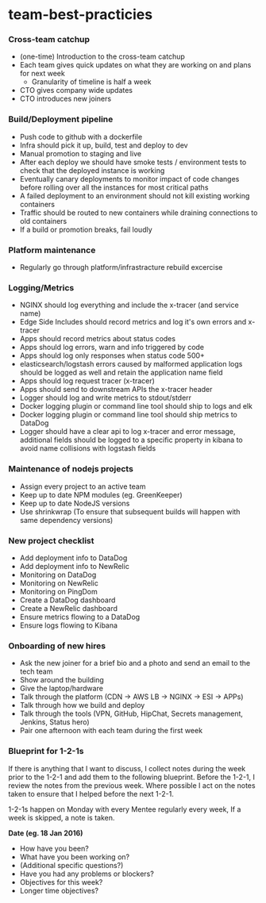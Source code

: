 # team-best-practicies

### Cross-team catchup

- (one-time) Introduction to the cross-team catchup
- Each team gives quick updates on what they are working on and plans for next week
   - Granularity of timeline is half a week
- CTO gives company wide updates
- CTO introduces new joiners

### Build/Deployment pipeline
- Push code to github with a dockerfile
- Infra should pick it up, build, test and deploy to dev
- Manual promotion to staging and live
- After each deploy we should have smoke tests / environment tests to check that the deployed instance is working
- Eventually canary deployments to monitor impact of code changes before rolling over all the instances for most critical paths
- A failed deployment to an environment should not kill existing working containers
- Traffic should be routed to new containers while draining connections to old containers
- If a build or promotion breaks, fail loudly

### Platform maintenance
- Regularly go through platform/infrastracture rebuild excercise

### Logging/Metrics
- NGINX should log everything and include the x-tracer (and service name)
- Edge Side Includes should record metrics and log it's own errors and x-tracer
- Apps should record metrics about status codes
- Apps should log errors, warn and info triggered by code
- Apps should log only responses when status code 500+
- elasticsearch/logstash errors caused by malformed application logs should be logged as well and retain the application name field
- Apps should log request tracer (x-tracer)
- Apps should send to downstream APIs the x-tracer header
- Logger should log and write metrics to stdout/stderr
- Docker logging plugin or command line tool should ship to logs and elk
- Docker logging plugin or command line tool should ship metrics to DataDog
- Logger should have a clear api to log x-tracer and error message, additional fields should be logged to a specific property in kibana to avoid name collisions with logstash fields

### Maintenance of nodejs projects
- Assign every project to an active team
- Keep up to date NPM modules (eg. GreenKeeper)
- Keep up to date NodeJS versions
- Use shrinkwrap (To ensure that subsequent builds will happen with same dependency versions)

### New project checklist
- Add deployment info to DataDog
- Add deployment info to NewRelic
- Monitoring on DataDog
- Monitoring on NewRelic
- Monitoring on PingDom
- Create a DataDog dashboard
- Create a NewRelic dashboard
- Ensure metrics flowing to a DataDog
- Ensure logs flowing to Kibana

### Onboarding of new hires
- Ask the new joiner for a brief bio and a photo and send an email to the tech team
- Show around the building
- Give the laptop/hardware
- Talk through the platform (CDN -> AWS LB -> NGINX -> ESI -> APPs)
- Talk through how we build and deploy
- Talk through the tools (VPN, GitHub, HipChat, Secrets management, Jenkins, Status hero)
- Pair one afternoon with each team during the first week

### Blueprint for 1-2-1s
If there is anything that I want to discuss, I collect notes during the week prior to the 1-2-1 and add them to the following blueprint. Before the 1-2-1, I review the notes from the previous week. Where possible I act on the notes taken to ensure that I helped before the next 1-2-1.

1-2-1s happen on Monday with every Mentee regularly every week, If a week is skipped, a note is taken.

**Date (eg. 18 Jan 2016)**
- How have you been?
- What have you been working on?
- (Additional specific questions?)
- Have you had any problems or blockers?
- Objectives for this week?
- Longer time objectives?
